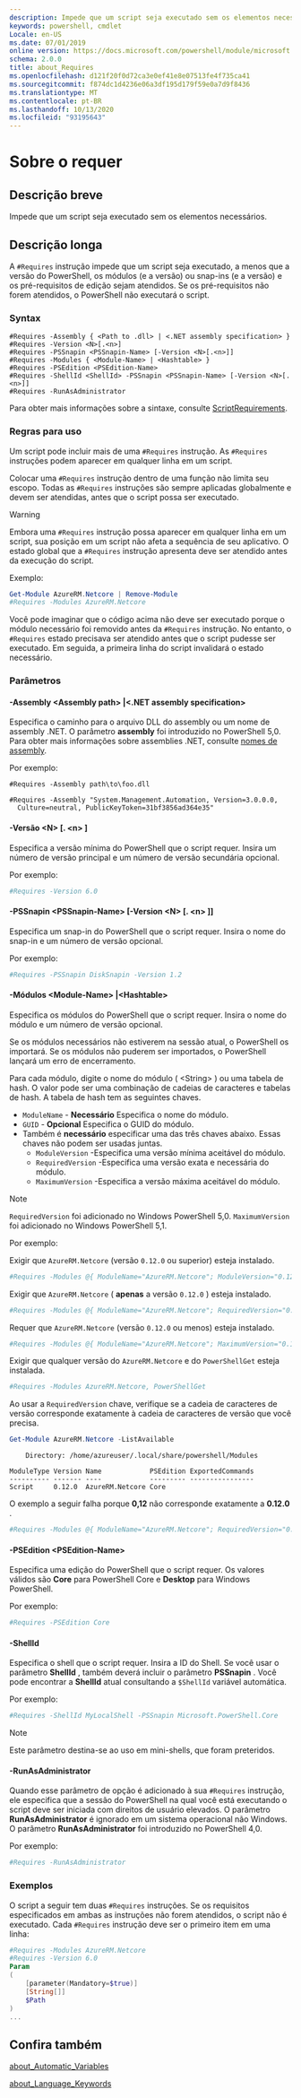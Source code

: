 ```yaml
---
description: Impede que um script seja executado sem os elementos necessários.
keywords: powershell, cmdlet
Locale: en-US
ms.date: 07/01/2019
online version: https://docs.microsoft.com/powershell/module/microsoft.powershell.core/about/about_requires?view=powershell-6&WT.mc_id=ps-gethelp
schema: 2.0.0
title: about_Requires
ms.openlocfilehash: d121f20f0d72ca3e0ef41e8e07513fe4f735ca41
ms.sourcegitcommit: f874dc1d4236e06a3df195d179f59e0a7d9f8436
ms.translationtype: MT
ms.contentlocale: pt-BR
ms.lasthandoff: 10/13/2020
ms.locfileid: "93195643"
---
```

# <a name="about-requires"></a>Sobre o requer

## <a name="short-description"></a>Descrição breve
Impede que um script seja executado sem os elementos necessários.

## <a name="long-description"></a>Descrição longa

A `#Requires` instrução impede que um script seja executado, a menos que a versão do PowerShell, os módulos (e a versão) ou snap-ins (e a versão) e os pré-requisitos de edição sejam atendidos. Se os pré-requisitos não forem atendidos, o PowerShell não executará o script.

### <a name="syntax"></a>Syntax

```
#Requires -Assembly { <Path to .dll> | <.NET assembly specification> }
#Requires -Version <N>[.<n>]
#Requires -PSSnapin <PSSnapin-Name> [-Version <N>[.<n>]]
#Requires -Modules { <Module-Name> | <Hashtable> }
#Requires -PSEdition <PSEdition-Name>
#Requires -ShellId <ShellId> -PSSnapin <PSSnapin-Name> [-Version <N>[.<n>]]
#Requires -RunAsAdministrator
```

Para obter mais informações sobre a sintaxe, consulte [ScriptRequirements](/dotnet/api/system.management.automation.language.scriptrequirements).

### <a name="rules-for-use"></a>Regras para uso

Um script pode incluir mais de uma `#Requires` instrução. As `#Requires` instruções podem aparecer em qualquer linha em um script.

Colocar uma `#Requires` instrução dentro de uma função não limita seu escopo. Todas as `#Requires` instruções são sempre aplicadas globalmente e devem ser atendidas, antes que o script possa ser executado.

> [!WARNING]
> Embora uma `#Requires` instrução possa aparecer em qualquer linha em um script, sua posição em um script não afeta a sequência de seu aplicativo. O estado global que a `#Requires` instrução apresenta deve ser atendido antes da execução do script.

Exemplo:

```powershell
Get-Module AzureRM.Netcore | Remove-Module
#Requires -Modules AzureRM.Netcore
```

Você pode imaginar que o código acima não deve ser executado porque o módulo necessário foi removido antes da `#Requires` instrução. No entanto, o `#Requires` estado precisava ser atendido antes que o script pudesse ser executado. Em seguida, a primeira linha do script invalidará o estado necessário.

### <a name="parameters"></a>Parâmetros

#### <a name="-assembly-assembly-path--net-assembly-specification"></a>-Assembly \<Assembly path> |\<.NET assembly specification>

Especifica o caminho para o arquivo DLL do assembly ou um nome de assembly .NET. O parâmetro **assembly** foi introduzido no PowerShell 5,0. Para obter mais informações sobre assemblies .NET, consulte [nomes de assembly](/dotnet/standard/assembly/names).

Por exemplo:

```
#Requires -Assembly path\to\foo.dll
```

```
#Requires -Assembly "System.Management.Automation, Version=3.0.0.0,
  Culture=neutral, PublicKeyToken=31bf3856ad364e35"
```

#### <a name="-version-nn"></a>-Versão \<N\> [. \<n\> ]

Especifica a versão mínima do PowerShell que o script requer. Insira um número de versão principal e um número de versão secundária opcional.

Por exemplo:

```powershell
#Requires -Version 6.0
```

#### <a name="-pssnapin-pssnapin-name--version-nn"></a>-PSSnapin \<PSSnapin-Name\> [-Version \<N\> [. \<n\> ]]

Especifica um snap-in do PowerShell que o script requer. Insira o nome do snap-in e um número de versão opcional.

Por exemplo:

```powershell
#Requires -PSSnapin DiskSnapin -Version 1.2
```

#### <a name="-modules-module-name--hashtable"></a>-Módulos \<Module-Name\> |\<Hashtable\>

Especifica os módulos do PowerShell que o script requer. Insira o nome do módulo e um número de versão opcional.

Se os módulos necessários não estiverem na sessão atual, o PowerShell os importará.
Se os módulos não puderem ser importados, o PowerShell lançará um erro de encerramento.

Para cada módulo, digite o nome do módulo ( \<String\> ) ou uma tabela de hash. O valor pode ser uma combinação de cadeias de caracteres e tabelas de hash. A tabela de hash tem as seguintes chaves.

- `ModuleName` - **Necessário** Especifica o nome do módulo.
- `GUID` - **Opcional** Especifica o GUID do módulo.
- Também é **necessário** especificar uma das três chaves abaixo. Essas chaves não podem ser usadas juntas.
  - `ModuleVersion` -Especifica uma versão mínima aceitável do módulo.
  - `RequiredVersion` -Especifica uma versão exata e necessária do módulo.
  - `MaximumVersion` -Especifica a versão máxima aceitável do módulo.

> [!NOTE]
> `RequiredVersion` foi adicionado no Windows PowerShell 5,0.
> `MaximumVersion` foi adicionado no Windows PowerShell 5,1.

Por exemplo:

Exigir que `AzureRM.Netcore` (versão `0.12.0` ou superior) esteja instalado.

```powershell
#Requires -Modules @{ ModuleName="AzureRM.Netcore"; ModuleVersion="0.12.0" }
```

Exigir que `AzureRM.Netcore` ( **apenas** a versão `0.12.0` ) esteja instalado.

```powershell
#Requires -Modules @{ ModuleName="AzureRM.Netcore"; RequiredVersion="0.12.0" }
```

Requer que `AzureRM.Netcore` (versão `0.12.0` ou menos) esteja instalado.

```powershell
#Requires -Modules @{ ModuleName="AzureRM.Netcore"; MaximumVersion="0.12.0" }
```

Exigir que qualquer versão do `AzureRM.Netcore` e do `PowerShellGet` esteja instalada.

```powershell
#Requires -Modules AzureRM.Netcore, PowerShellGet
```

Ao usar a `RequiredVersion` chave, verifique se a cadeia de caracteres de versão corresponde exatamente à cadeia de caracteres de versão que você precisa.

```powershell
Get-Module AzureRM.Netcore -ListAvailable
```

```Output
    Directory: /home/azureuser/.local/share/powershell/Modules

ModuleType Version Name            PSEdition ExportedCommands
---------- ------- ----            --------- ----------------
Script     0.12.0  AzureRM.Netcore Core
```

O exemplo a seguir falha porque **0,12** não corresponde exatamente a **0.12.0** .

```powershell
#Requires -Modules @{ ModuleName="AzureRM.Netcore"; RequiredVersion="0.12" }
```

#### <a name="-psedition-psedition-name"></a>-PSEdition \<PSEdition-Name\>

Especifica uma edição do PowerShell que o script requer. Os valores válidos são **Core** para PowerShell Core e **Desktop** para Windows PowerShell.

Por exemplo:

```powershell
#Requires -PSEdition Core
```

#### <a name="-shellid"></a>-ShellId

Especifica o shell que o script requer. Insira a ID do Shell. Se você usar o parâmetro **ShellId** , também deverá incluir o parâmetro **PSSnapin** .
Você pode encontrar a **ShellId** atual consultando a `$ShellId` variável automática.

Por exemplo:

```powershell
#Requires -ShellId MyLocalShell -PSSnapin Microsoft.PowerShell.Core
```

> [!NOTE]
> Este parâmetro destina-se ao uso em mini-shells, que foram preteridos.

#### <a name="-runasadministrator"></a>-RunAsAdministrator

Quando esse parâmetro de opção é adicionado à sua `#Requires` instrução, ele especifica que a sessão do PowerShell na qual você está executando o script deve ser iniciada com direitos de usuário elevados. O parâmetro **RunAsAdministrator** é ignorado em um sistema operacional não Windows. O parâmetro **RunAsAdministrator** foi introduzido no PowerShell 4,0.

Por exemplo:

```powershell
#Requires -RunAsAdministrator
```

### <a name="examples"></a>Exemplos

O script a seguir tem duas `#Requires` instruções. Se os requisitos especificados em ambas as instruções não forem atendidos, o script não é executado. Cada `#Requires` instrução deve ser o primeiro item em uma linha:

```powershell
#Requires -Modules AzureRM.Netcore
#Requires -Version 6.0
Param
(
    [parameter(Mandatory=$true)]
    [String[]]
    $Path
)
...
```

## <a name="see-also"></a>Confira também

[about_Automatic_Variables](about_Automatic_Variables.md)

[about_Language_Keywords](about_Language_Keywords.md)
